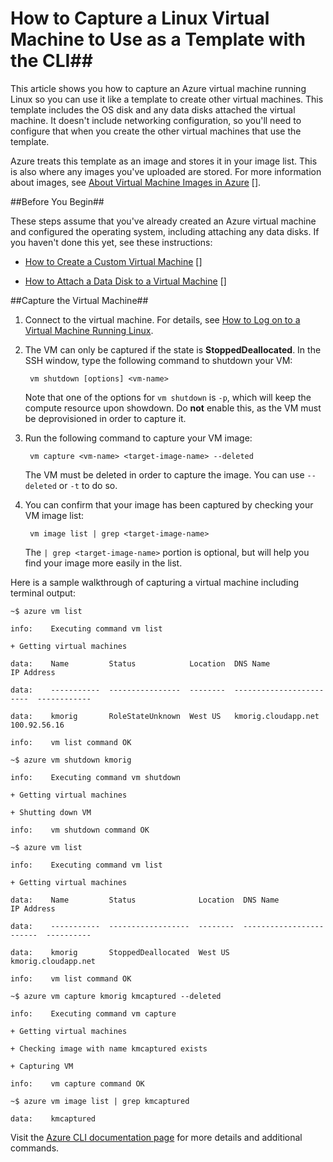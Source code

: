 <properties
	pageTitle="Capture an image of a virtual machine running Linux using the CLI"
	description="Learn how to capture an image of an Azure virtual machine (VM) running Linux."
	services="virtual-machines"
	documentationCenter=""
	authors="karthmut"
	manager="madhana"
	editor="tysonn"/>

<tags
	ms.service="virtual-machines"
	ms.workload="infrastructure-services"
	ms.tgt_pltfrm="vm-linux"
	ms.devlang="na"
	ms.topic="article"
	ms.date="02/20/2015"
	ms.author="karthmut"/>




# How to Capture a Linux Virtual Machine to Use as a Template with the CLI##



This article shows you how to capture an Azure virtual machine running Linux so you can use it like a template to create other virtual machines. This template includes the OS disk and any data disks attached the virtual machine. It doesn't include networking configuration, so you'll need to configure that when you create the other virtual machines that use the template.



Azure treats this template as an image and stores it in your image list. This is also where any images you've uploaded are stored. For more information about images, see [About Virtual Machine Images in Azure] [].



##Before You Begin##



These steps assume that you've already created an Azure virtual machine and configured the operating system, including attaching any data disks. If you haven't done this yet, see these instructions:



- [How to Create a Custom Virtual Machine] []

- [How to Attach a Data Disk to a Virtual Machine] []



##Capture the Virtual Machine##



1. Connect to the virtual machine. For details, see [How to Log on to a Virtual Machine Running Linux][].



2. The VM can only be captured if the state is **StoppedDeallocated**. In the SSH window, type the following command to shutdown your VM:



        vm shutdown [options] <vm-name>



    Note that one of the options for `vm shutdown` is `-p`, which will keep the compute resource upon showdown. Do **not** enable this, as the VM must be deprovisioned in order to capture it.



3. Run the following command to capture your VM image:



        vm capture <vm-name> <target-image-name> --deleted



    The VM must be deleted in order to capture the image. You can use `--deleted` or `-t` to do so.



4. You can confirm that your image has been captured by checking your VM image list:



        vm image list | grep <target-image-name>



    The `| grep <target-image-name>` portion is optional, but will help you find your image more easily in the list.



Here is a sample walkthrough of capturing a virtual machine including terminal output:


    ~$ azure vm list

    info:    Executing command vm list

    + Getting virtual machines

    data:    Name         Status            Location  DNS Name                  IP Address

    data:    -----------  ----------------  --------  ------------------------  ------------

    data:    kmorig       RoleStateUnknown  West US   kmorig.cloudapp.net       100.92.56.16

    info:    vm list command OK

    ~$ azure vm shutdown kmorig

    info:    Executing command vm shutdown

    + Getting virtual machines

    + Shutting down VM

    info:    vm shutdown command OK

    ~$ azure vm list

    info:    Executing command vm list

    + Getting virtual machines

    data:    Name         Status              Location  DNS Name                  IP Address

    data:    -----------  ------------------  --------  ------------------------  ----------

    data:    kmorig       StoppedDeallocated  West US   kmorig.cloudapp.net

    info:    vm list command OK

    ~$ azure vm capture kmorig kmcaptured --deleted

    info:    Executing command vm capture

    + Getting virtual machines

    + Checking image with name kmcaptured exists

    + Capturing VM

    info:    vm capture command OK

    ~$ azure vm image list | grep kmcaptured

    data:    kmcaptured



Visit the [Azure CLI documentation page][] for more details and additional commands.


[Azure CLI documentation page]: ../command-line-tools

[How to Log on to a Virtual Machine Running Linux]: ../virtual-machines-linux-how-to-log-on

[About Virtual Machine Images in Azure]: http://msdn.microsoft.com/en-us/library/azure/dn790290.aspx

[How to Create a Custom Virtual Machine]: ../virtual-machines-create-custom/

[How to Attach a Data Disk to a Virtual Machine]: ../storage-windows-attach-disk/
